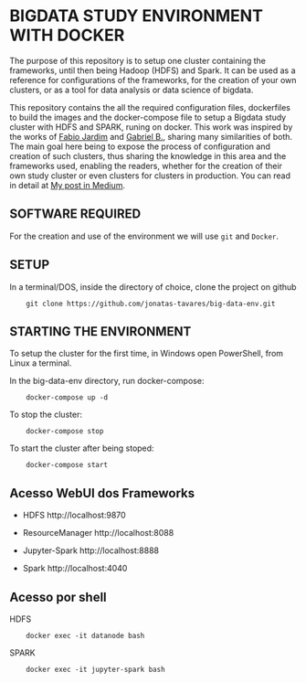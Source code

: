 # BIGDATA STUDY ENVIRONMENT WITH DOCKER

The purpose of this repository is to setup one cluster containing the frameworks, until then being Hadoop (HDFS) and Spark. It can be used as a reference for configurations of the frameworks, for the creation of your own clusters, or as a tool for data analysis or data science of bigdata.

This repository contains the all the required configuration files, dockerfiles to build the images and the docker-compose file to setup a Bigdata study cluster with HDFS and SPARK, runing on docker. This work was inspired by the works of [Fabio Jardim](https://github.com/fabiogjardim/bigdata_docker) and [Gabriel B.](https://github.com/gbieul/spyrk-cluster/), sharing many similarities of both. The main goal here being to expose the process of configuration and creation of such clusters, thus sharing the knowledge in this area and the frameworks used, enabling the readers, whether for the creation of their own study cluster or even clusters for clusters in production. You can read in detail at [My post in Medium](https://medium.com/@jontavpess).


## SOFTWARE REQUIRED
For the creation and use of the environment we will use ``git`` and ``Docker``.

## SETUP
In a terminal/DOS, inside the directory of choice, clone the project on github
````
    git clone https://github.com/jonatas-tavares/big-data-env.git
````


## STARTING THE ENVIRONMENT
To setup the cluster for the first time, in Windows open PowerShell, from Linux a terminal.

In the big-data-env directory, run docker-compose:
````
    docker-compose up -d
````

To stop the cluster:
````
    docker-compose stop
````

To start the cluster after being stoped:
````
    docker-compose start
````


## Acesso WebUI dos Frameworks
- HDFS http://localhost:9870

- ResourceManager http://localhost:8088

- Jupyter-Spark http://localhost:8888

- Spark http://localhost:4040


## Acesso por shell
HDFS
````
    docker exec -it datanode bash
````
SPARK
````
    docker exec -it jupyter-spark bash
````

